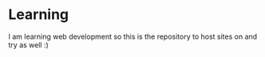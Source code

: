 # Learning
I am learning web development so this is the repository to host sites on and try as well :)
